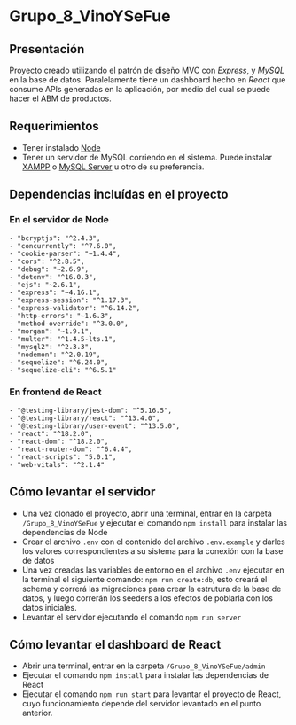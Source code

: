 # Grupo_8_VinoYSeFue
## Presentación
Proyecto creado utilizando el patrón de diseño MVC con *Express*, y *MySQL* en la base de datos. Paralelamente tiene un dashboard hecho en *React* que consume APIs generadas en la aplicación, por medio del cual se puede hacer el ABM de productos.
## Requerimientos
- Tener instalado [Node](https://nodejs.org/es)
- Tener un servidor de MySQL corriendo en el sistema. Puede instalar [XAMPP](https://www.apachefriends.org/es/index.html) o [MySQL Server](https://dev.mysql.com/downloads/mysql/) u otro de su preferencia.
## Dependencias incluídas en el proyecto
### En el servidor de Node
    - "bcryptjs": "^2.4.3",
    - "concurrently": "^7.6.0",
    - "cookie-parser": "~1.4.4",
    - "cors": "^2.8.5",
    - "debug": "~2.6.9",
    - "dotenv": "^16.0.3",
    - "ejs": "~2.6.1",
    - "express": "~4.16.1",
    - "express-session": "^1.17.3",
    - "express-validator": "^6.14.2",
    - "http-errors": "~1.6.3",
    - "method-override": "^3.0.0",
    - "morgan": "~1.9.1",
    - "multer": "^1.4.5-lts.1",
    - "mysql2": "^2.3.3",
    - "nodemon": "^2.0.19",
    - "sequelize": "^6.24.0",
    - "sequelize-cli": "^6.5.1"
### En frontend de React
    - "@testing-library/jest-dom": "^5.16.5",
    - "@testing-library/react": "^13.4.0",
    - "@testing-library/user-event": "^13.5.0",
    - "react": "^18.2.0",
    - "react-dom": "^18.2.0",
    - "react-router-dom": "^6.4.4",
    - "react-scripts": "5.0.1",
    - "web-vitals": "^2.1.4"
## Cómo levantar el servidor
- Una vez clonado el proyecto, abrir una terminal, entrar en la carpeta `/Grupo_8_VinoYSeFue` y ejecutar el comando `npm install` para instalar las dependencias de Node
- Crear el archivo `.env` con el contenido del archivo `.env.example` y darles los valores correspondientes a su sistema para la conexión con la base de datos
- Una vez creadas las variables de entorno en el archivo `.env` ejecutar en la terminal el siguiente comando: `npm run create:db`, esto creará el schema y correrá las migraciones para crear la estrutura de la base de datos, y luego correrán los seeders a los efectos de poblarla con los datos iniciales.
- Levantar el servidor ejecutando el comando `npm run server`
## Cómo levantar el dashboard de React
- Abrir una terminal, entrar en la carpeta `/Grupo_8_VinoYSeFue/admin`
- Ejecutar el comando `npm install` para instalar las dependencias de React
- Ejecutar el comando `npm run start` para levantar el proyecto de React, cuyo funcionamiento depende del servidor levantado en el punto anterior.
